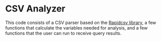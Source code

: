 # CSV Analyzer

This code consists of a CSV parser based on the [Rapidcsv library](https://github.com/d99kris/rapidcsv), a few functions that calculate the variables needed for analysis, and a few functions that the user can run to receive query results.
